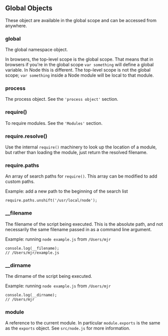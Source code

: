## Global Objects

These object are available in the global scope and can be accessed from anywhere.

### global

The global namespace object.

In browsers, the top-level scope is the global scope. That means that in
browsers if you're in the global scope `var something` will define a global
variable. In Node this is different. The top-level scope is not the global
scope; `var something` inside a Node module will be local to that module.

### process

The process object. See the `'process object'` section.

### require()

To require modules. See the `'Modules'` section.

### require.resolve()

Use the internal `require()` machinery to look up the location of a module,
but rather than loading the module, just return the resolved filename.

### require.paths

An array of search paths for `require()`.  This array can be modified to add
custom paths.

Example: add a new path to the beginning of the search list

    require.paths.unshift('/usr/local/node');


### __filename

The filename of the script being executed.  This is the absolute path, and not necessarily
the same filename passed in as a command line argument.

Example: running `node example.js` from `/Users/mjr`

    console.log(__filename);
    // /Users/mjr/example.js

### __dirname

The dirname of the script being executed.

Example: running `node example.js` from `/Users/mjr`

    console.log(__dirname);
    // /Users/mjr


### module

A reference to the current module. In particular
`module.exports` is the same as the `exports` object. See `src/node.js`
for more information.
